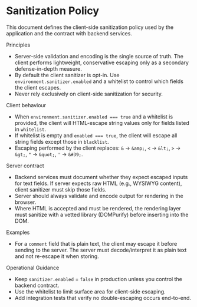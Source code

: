 # Sanitization Policy

This document defines the client-side sanitization policy used by the application and the contract with backend services.

Principles
- Server-side validation and encoding is the single source of truth. The client performs lightweight, conservative escaping only as a secondary defense-in-depth measure.
- By default the client sanitizer is opt-in. Use `environment.sanitizer.enabled` and a whitelist to control which fields the client escapes.
- Never rely exclusively on client-side sanitization for security.

Client behaviour
- When `environment.sanitizer.enabled === true` and a whitelist is provided, the client will HTML-escape string values only for fields listed in `whitelist`.
- If whitelist is empty and `enabled === true`, the client will escape all string fields except those in `blacklist`.
- Escaping performed by the client replaces: `&` -> `&amp;`, `<` -> `&lt;`, `>` -> `&gt;`, `"` -> `&quot;`, `'` -> `&#39;`.

Server contract
- Backend services must document whether they expect escaped inputs for text fields. If server expects raw HTML (e.g., WYSIWYG content), client sanitizer must skip those fields.
- Server should always validate and encode output for rendering in the browser.
- Where HTML is accepted and must be rendered, the rendering layer must sanitize with a vetted library (DOMPurify) before inserting into the DOM.

Examples
- For a `comment` field that is plain text, the client may escape it before sending to the server. The server must decode/interpret it as plain text and not re-escape it when storing.

Operational Guidance
- Keep `sanitizer.enabled` = `false` in production unless you control the backend contract.
- Use the whitelist to limit surface area for client-side escaping.
- Add integration tests that verify no double-escaping occurs end-to-end.
